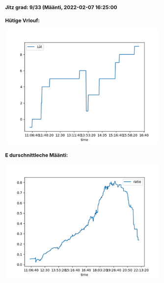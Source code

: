 ### Jitz grad: 9/33 (Määnti, 2022-02-07 16:25:00

### Hütige Vrlouf:
![Graph](Today.png)

### E durschnittleche Määnti:
![Graph](Määnti.png)
